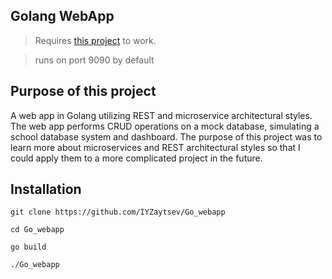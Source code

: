 ## Golang WebApp 
>Requires [this project](https://github.com/IYZaytsev/goSchoolDatabaseREST) to work.

>runs on port 9090 by default

## Purpose of this project
A web app in Golang utilizing REST and microservice architectural styles.
The web app performs CRUD operations on a mock database, simulating a school database system and
dashboard. The purpose of this project was to learn more about microservices and REST architectural styles
so that I could apply them to a more complicated project in the future. 

## Installation 
`git clone https://github.com/IYZaytsev/Go_webapp`

`cd Go_webapp`

`go build`

`./Go_webapp`
